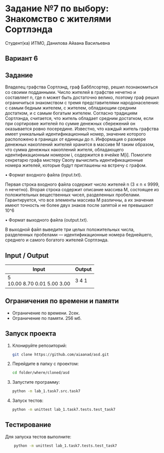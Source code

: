 # Задание №7 по выбору: Знакомство с жителями Сортлэнда
Студент(ка) ИТМО, Данилова Айаана Васильевна

## Вариант 6

## Задание
Владелец графства Сортлэнд, граф Бабблсортер, решил познакомиться со своими подданными. Число жителей в графстве нечетно и составляет n, где n может
быть достаточно велико, поэтому граф решил ограничиться знакомством с тремя
представителями народонаселения: с самым бедным жителем, с жителем, обладающим средним достатком, и с самым богатым жителем.
Согласно традициям Сортлэнда, считается, что житель обладает средним достатком, если при сортировке жителей по сумме денежных сбережений он оказывается ровно посередине. Известно, что каждый житель графства имеет уникальный идентификационный номер, значение которого расположено в границах от
единицы до n. Информация о размере денежных накоплений жителей хранится в
массиве M таким образом, что сумма денежных накоплений жителя, обладающего
идентификационным номером i, содержится в ячейке M[i]. Помогите секретарю
графа мистеру Свопу вычислить идентификационные номера жителей, которые
будут приглашены на встречу с графом.

• Формат входного файла (input.txt). 

Первая строка входного файла содержит число жителей n (3 ≤ n ≤ 9999, n нечетно). Вторая строка содержит
описание массива M, состоящее из положительных вещественных чисел,
разделенных пробелами. Гарантируется, что все элементы массива M различны, а их значения имеют точность не более двух знаков после запятой и
не превышают 10^6

• Формат выходного файла (output.txt).

В выходной файл выведите три целых положительных числа, разделенных пробелами — идентификационные
номера беднейшего, среднего и самого богатого жителей Сортлэнда.


## Input / Output 

| Input                           | Output |
|---------------------------------|--------|
| 5<br/>10.00 8.70 0.01 5.00 3.00 | 3 4 1  |

## Ограничения по времени и памяти

- Ограничение по времени. 2сек.
- Ограничение по памяти. 256 мб.


## Запуск проекта
1. Клонируйте репозиторий:
   ```bash
   git clone https://github.com/aiaanad/asd.git
   ```
2. Перейдите в папку с проектом:
   ```bash
   cd folder/where/cloned/asd
   ```
3. Запустите программу:
   ```bash
   python -m lab_1.task7.src.task7
   ```

4. Запуск тестов:
   ```bash
   python -m unittest lab_1.task7.tests.test_task7
   ```


## Тестирование
Для запуска тестов выполните:
```bash
    python -m unittest lab_1.task7.tests.test_task7
```
